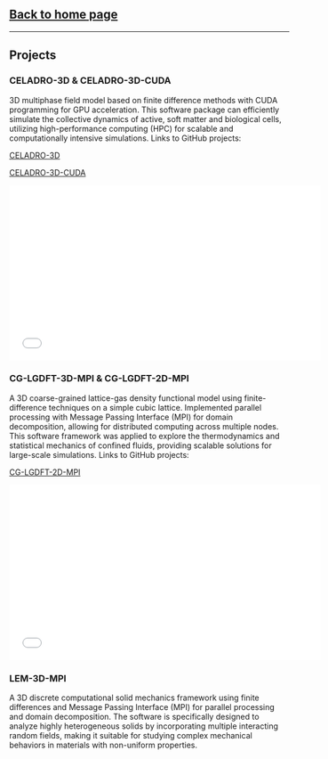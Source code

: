 ## [Back to home page](/index)
---
## Projects

### CELADRO-3D & CELADRO-3D-CUDA

3D multiphase field model based on finite difference methods with CUDA programming for GPU acceleration. This software package can efficiently simulate the collective dynamics of active, soft matter and biological cells, utilizing high-performance computing (HPC) for scalable and computationally intensive simulations. Links to GitHub projects: 

[CELADRO-3D](https://github.com/siavashmonfared/celadro_three_dimensional)

[CELADRO-3D-CUDA](https://github.com/siavashmonfared/CELADRO-3D-CUDA)

<iframe width="560" height="315" src="/movies/3d_mpf_simulation.gif" frameborder="0" allowfullscreen></iframe>

### CG-LGDFT-3D-MPI & CG-LGDFT-2D-MPI
A 3D coarse-grained lattice-gas density functional model using finite-difference techniques on a simple cubic lattice. Implemented parallel processing with Message Passing Interface (MPI) for domain decomposition, allowing for distributed computing across multiple nodes. This software framework was applied to explore the thermodynamics and statistical mechanics of confined fluids, providing scalable solutions for large-scale simulations. Links to GitHub projects: 

[CG-LGDFT-2D-MPI](https://github.com/siavashmonfared/CGDFT_2D)

<iframe width="560" height="315" src="/movies/CGDFT_2D.gif" frameborder="0" allowfullscreen></iframe>

### LEM-3D-MPI
A 3D discrete computational solid mechanics framework using finite differences and Message Passing Interface (MPI) for parallel processing and domain decomposition. The software is specifically designed to analyze highly heterogeneous solids by incorporating multiple interacting random fields, making it suitable for studying complex mechanical behaviors in materials with non-uniform properties.


